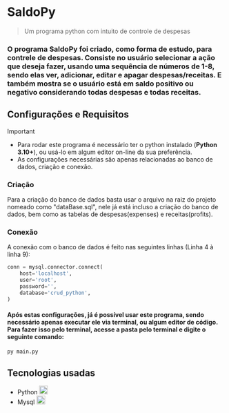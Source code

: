 # SaldoPy
>Um programa python com intuito de controle de despesas

### O programa SaldoPy foi criado, como forma de estudo, para contrele de despesas. Consiste no usuário selecionar a ação que deseja fazer, usando uma sequência de números de 1-8, sendo elas ver, adicionar, editar e apagar despesas/receitas. E também mostra se o usuário está em saldo positivo ou negativo considerando todas despesas e todas receitas.

## Configurações e Requisitos
> [!IMPORTANT]
>  - Para rodar este programa é necessário ter o python instalado (**Python 3.10+**), ou usá-lo em algum editor on-line da sua preferência.<br>
>  - As configurações necessárias são apenas relacionadas ao banco de dados, criação e conexão.
### Criação
Para a criação do banco de dados basta usar o arquivo na raiz do projeto nomeado como "dataBase.sql", nele já está incluso a criação do banco de dados, bem como as tabelas de despesas(expenses) e receitas(profits).
### Conexão
A conexão com o banco de dados é feito nas seguintes linhas (Linha 4 à linha 9):
``` python
conn = mysql.connector.connect(
    host='localhost',
    user='root',
    password='',
    database='crud_python',
)
```
#### Após estas configurações, já é possível usar este programa, sendo necessário apenas executar ele via terminal, ou algum editor de código. Para fazer isso pelo terminal, acesse a pasta pelo terminal e digite o seguinte comando:
``` bash
py main.py
```

## Tecnologias usadas
- Python <img height=20 width=20 src="https://cdn.jsdelivr.net/gh/devicons/devicon@latest/icons/python/python-original.svg" />
- Mysql <img height=20 width=20 src="https://cdn.jsdelivr.net/gh/devicons/devicon@latest/icons/mysql/mysql-original.svg" />
